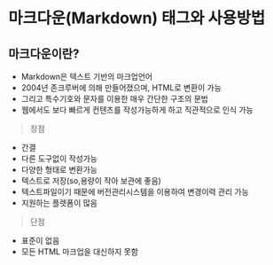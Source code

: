 <h1>마크다운(Markdown) 태그와 사용방법</h1>

<h2>마크다운이란?</h2>

* Markdown은 텍스트 기반의 마크업언어
* 2004년 존크루버에 의해 만들어졌으며, HTML로 변환이 가능
* 그리고 특수기호와 문자를 이용한 매우 간단한 구조의 문법
* 웹에서도 보다 빠르게 컨텐츠를 작성가능하게 하고 직관적으로 인식 가능

> 장점
* 간결
* 다른 도구없이 작성가능
* 다양한 형태로 변환가능
* 텍스트로 저장(so,용량이 작아 보관에 좋음)
* 텍스트파일이기 때문에 버전관리시스템을 이용하여 변경이력 관리 가능
* 지원하는 플렛폼이 많음

> 단점
* 표준이 없음
* 모든 HTML 마크업을 대신하지 못함
